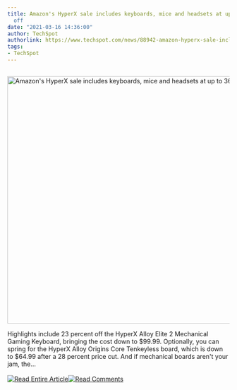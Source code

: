 ```yaml
---
title: Amazon's HyperX sale includes keyboards, mice and headsets at up to 36 percent
  off
date: "2021-03-16 14:36:00"
author: TechSpot
authorlink: https://www.techspot.com/news/88942-amazon-hyperx-sale-includes-keyboards-mice-headsets-up.html
tags:
- TechSpot
---
```

<a href="https://www.techspot.com/news/88942-amazon-hyperx-sale-includes-keyboards-mice-headsets-up.html" target="_blank"><img src="https://static.techspot.com/images2/news/ts3_thumbs/2021/03/2021-03-16-ts3_thumbs-f3c.jpg" width="800" height="560" style="padding: 15px 0" title="Amazon's HyperX sale includes keyboards, mice and headsets at up to 36 percent off" /></a><br />Highlights include 23 percent off the HyperX Alloy Elite 2 Mechanical Gaming Keyboard, bringing the cost down to $99.99. Optionally, you can spring for the HyperX Alloy Origins Core Tenkeyless board, which is down to $64.99 after a 28 percent price cut. And if mechanical boards aren't your jam, the...<br /><br /><a href="https://www.techspot.com/news/88942-amazon-hyperx-sale-includes-keyboards-mice-headsets-up.html"><img src="https://static.techspot.com/images/rss/rss_buttons_01.png" border="0" alt="Read Entire Article" /></a><a href="https://www.techspot.com/news/88942-amazon-hyperx-sale-includes-keyboards-mice-headsets-up.html#comments"><img src="https://static.techspot.com/images/rss/rss_buttons_02.png" border="0" alt="Read Comments" /></a><br /><br />